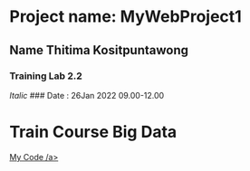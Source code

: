 # Project name: MyWebProject1

## Name Thitima Kositpuntawong
### Training Lab 2.2
*Italic* ### Date : 26Jan 2022 09.00-12.00
<h1>  Train Course Big Data </h1>

<a href="https://github.com/ThitimaKositpuntawongQB/MyWebProject1.git">
My Code
/a>
  
